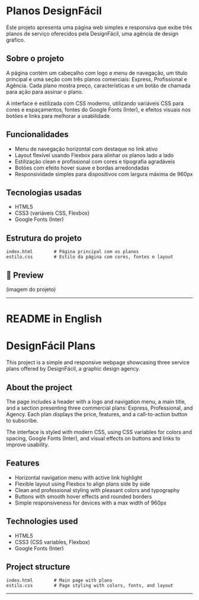 # Planos DesignFácil

Este projeto apresenta uma página web simples e responsiva que exibe três planos de serviço oferecidos pela DesignFácil, uma agência de design gráfico.

## Sobre o projeto

A página contém um cabeçalho com logo e menu de navegação, um título principal e uma seção com três planos comerciais: Express, Profissional e Agência. Cada plano mostra preço, características e um botão de chamada para ação para assinar o plano.

A interface é estilizada com CSS moderno, utilizando variáveis CSS para cores e espaçamentos, fontes do Google Fonts (Inter), e efeitos visuais nos botões e links para melhorar a usabilidade.

## Funcionalidades

* Menu de navegação horizontal com destaque no link ativo
* Layout flexível usando Flexbox para alinhar os planos lado a lado
* Estilização clean e profissional com cores e tipografia agradáveis
* Botões com efeito hover suave e bordas arredondadas
* Responsividade simples para dispositivos com largura máxima de 960px

## Tecnologias usadas

* HTML5
* CSS3 (variáveis CSS, Flexbox)
* Google Fonts (Inter)

## Estrutura do projeto

```
index.html        # Página principal com os planos
estilo.css        # Estilo da página com cores, fontes e layout
```

## 📸 Preview

(imagem do projeto)

---

# README in English

# DesignFácil Plans

This project is a simple and responsive webpage showcasing three service plans offered by DesignFácil, a graphic design agency.

## About the project

The page includes a header with a logo and navigation menu, a main title, and a section presenting three commercial plans: Express, Professional, and Agency. Each plan displays the price, features, and a call-to-action button to subscribe.

The interface is styled with modern CSS, using CSS variables for colors and spacing, Google Fonts (Inter), and visual effects on buttons and links to improve usability.

## Features

* Horizontal navigation menu with active link highlight
* Flexible layout using Flexbox to align plans side by side
* Clean and professional styling with pleasant colors and typography
* Buttons with smooth hover effects and rounded borders
* Simple responsiveness for devices with a max width of 960px

## Technologies used

* HTML5
* CSS3 (CSS variables, Flexbox)
* Google Fonts (Inter)

## Project structure

```
index.html        # Main page with plans
estilo.css        # Page styling with colors, fonts, and layout
```

---

